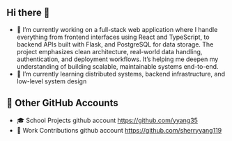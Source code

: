## Hi there 👋

- 🔭 I’m currently working on a full-stack web application where I handle everything from frontend interfaces using React and TypeScript, to backend APIs built with Flask, and PostgreSQL for data storage. The project emphasizes clean architecture, real-world data handling, authentication, and deployment workflows. It’s helping me deepen my understanding of building scalable, maintainable systems end-to-end.
- 🌱 I’m currently learning distributed systems, backend infrastructure, and low-level system design

## 📁 Other GitHub Accounts
- 🎓 School Projects github account https://github.com/yyang35
- 💼 Work Contributions github account  https://github.com/sherryyang119
